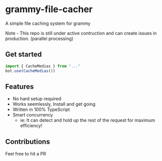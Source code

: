 # grammy-file-cacher
A simple file caching system for grammy

Note - This repo is still under active contruction and can create issues in production. (parallel processing)

## Get started
```js
import { CacheMedias } from "..."
bot.use(CacheMedias())
```

## Features
- No hard setup required
- Works seemlessly, Install and get going
- Written in 100% TypeScript
- Smart concurrency
  - ie: It can detect and hold up the rest of the request for maximum efficiency!

## Contributions
 Feel free to hit a PR
